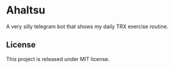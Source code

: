 # Ahaltsu

A very silly telegram bot that shows my daily TRX exercise routine.

## License

This project is released under MIT license.
